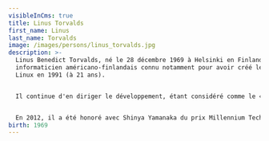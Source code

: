 ```yaml
---
visibleInCms: true
title: Linus Torvalds
first_name: Linus
last_name: Torvalds
image: /images/persons/linus_torvalds.jpg
description: >-
  Linus Benedict Torvalds, né le 28 décembre 1969 à Helsinki en Finlande, est un
  informaticien américano-finlandais connu notamment pour avoir créé le noyau
  Linux en 1991 (à 21 ans).


  Il continue d'en diriger le développement, étant considéré comme le « dictateur bienveillant à vie » (Benevolent Dictator for Life) de celui-ci. Il a également créé le logiciel de gestion de versions décentralisée Git et le logiciel d'enregistrement et de planification des plongées Subsurface.


  En 2012, il a été honoré avec Shinya Yamanaka du prix Millennium Technology, décerné par la Technology Academy Finland « en reconnaissance pour sa création d'un nouveau système d'exploitation open source pour les ordinateurs ayant conduit au noyau Linux, largement utilisé». Il est également lauréat en 2014 du Computer Pioneer Award, décerné par l'IEEE Computer Society. 
birth: 1969
---
```

